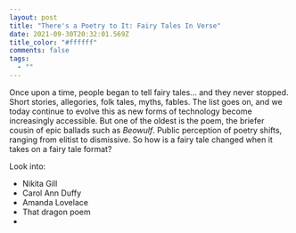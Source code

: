 ```yaml
---
layout: post
title: "There's a Poetry to It: Fairy Tales In Verse"
date: 2021-09-30T20:32:01.569Z
title_color: "#ffffff"
comments: false
tags:
  - ""
---
```

Once upon a time, people began to tell fairy tales... and they never stopped. Short stories, allegories, folk tales,  myths, fables. The list goes on, and we today continue to evolve this as new forms of technology become increasingly accessible. But one of the oldest is the poem, the briefer cousin of epic ballads such as *Beowulf*. Public perception of poetry shifts, ranging from elitist to dismissive. So how is a fairy tale changed when it takes on a fairy tale format?

Look into:

* Nikita Gill
* Carol Ann Duffy
* Amanda Lovelace
* That dragon poem
*